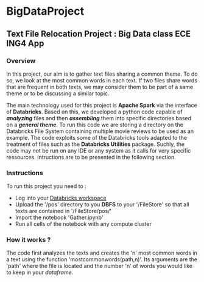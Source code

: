 # BigDataProject

## Text File Relocation Project : Big Data class ECE ING4 App

### Overview

In this project, our aim is to gather text files sharing a common theme. To do so, we look at the most common words in each text.
If two files share words that are frequent in both texts, we may consider them to be part of a same theme or to be 
discussing a similar topic. 

The main technology used for this project is **Apache Spark** via the interface of **Databricks**. Based on this, we developed a python code capable
of ***analyzing*** files and then ***assembling*** them into specific directories based on a ***general theme***. To run this code we are storing a directory
on the Databricks File System containing multiple movie reviews to be used as an example. The code exploits some of the Databricks tools adapted to 
the treatment of files such as the **Databricks Utilities** package. Suchly, the code may not be run on any IDE or any system as it calls for very
specific ressources. Intructions are to be presented in the following section.

### Instructions

To run this project you need to :
- Log into your [Databricks workspace](https://accounts.cloud.databricks.com/login?tuuid=1f15a7e6-a8ea-4d42-856d-dea4fac9358b)
- Upload the '/pos' directory to you **DBFS** to your '/FileStore' so that all texts are contained in '/FileStore/pos/'
- Import the notebook 'Gather.ipynb'
- Run all cells of the notebook with any compute cluster

### How it works ?

The code first analyzes the texts and creates the 'n' most common words in a text using the function 'mostcommonwords(path,n)'. Its 
arguments are the 'path' where the file is located and the number 'n' of words you would like to keep in your _dataframe_. 



